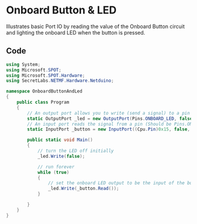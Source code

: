 # Onboard Button & LED

Illustrates basic Port IO by reading the value of the Onboard Button circuit and lighting the onboard LED when the button is pressed.

## Code

```csharp
using System;
using Microsoft.SPOT;
using Microsoft.SPOT.Hardware;
using SecretLabs.NETMF.Hardware.Netduino;

namespace OnboardButtonAndLed
{
    public class Program
    {
        // An output port allows you to write (send a signal) to a pin
        static OutputPort _led = new OutputPort(Pins.ONBOARD_LED, false);
        // An input port reads the signal from a pin (Should be Pins.ONBOARD_BTN, but there is a bug)
        static InputPort _button = new InputPort((Cpu.Pin)0x15, false, Port.ResistorMode.Disabled);

        public static void Main()
        {
            // turn the LED off initially
            _led.Write(false);

            // run forever
            while (true)
            {
                // set the onboard LED output to be the input of the button
                _led.Write(_button.Read());
            }

        }
    }
}
```